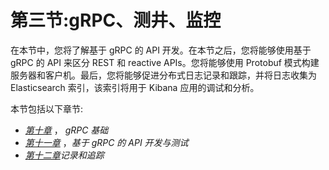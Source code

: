 # **第三节:gRPC、测井、监控**

在本节中，您将了解基于 gRPC 的 API 开发。在本节之后，您将能够使用基于 gRPC 的 API 来区分 REST 和 reactive APIs。您将能够使用 Protobuf 模式构建服务器和客户机。最后，您将能够促进分布式日志记录和跟踪，并将日志收集为 Elasticsearch 索引，该索引将用于 Kibana 应用的调试和分析。

本节包括以下章节:

*   [*第十章*](10.html#_idTextAnchor210) ， *gRPC 基础*
*   [*第十一章*](11.html#_idTextAnchor230) ，*基于 gRPC 的 API 开发与测试*
*   [*第十二章*](12.html#_idTextAnchor248)*记录和追踪*